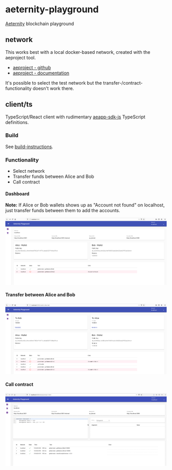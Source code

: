 # aeternity-playground
[Aeternity](https://aeternity.com/) blockchain playground


## network
This works best with a local docker-based network, created with the aeproject tool.

- [aeproject - github](https://github.com/aeternity/aepp-aeproject-js)
- [aeproject - documentation](https://aeproject.gitbook.io/aeproject/)

It's possible to select the test network but the transfer-/contract-functionality doesn't work there.

## client/ts

TypeScript/React client with rudimentary [aeapp-sdk-js](https://github.com/aeternity/aepp-sdk-js) TypeScript definitions.

### Build

See [build-instructions](./client/ts/README.md).
### Functionality
- Select network
- Transfer funds between Alice and Bob
- Call contract

#### Dashboard
**Note:** If Alice or Bob wallets shows up as "Account not found" on localhost, just transfer funds between them to add the accounts.

![dashboard-1.png](./images/dashboard-1.png)

#### Transfer between Alice and Bob
![dashboard-1.png](./images/transfer-alice-bob-1.png)

#### Call contract
![foo](./images/contract-1-1.gif)


